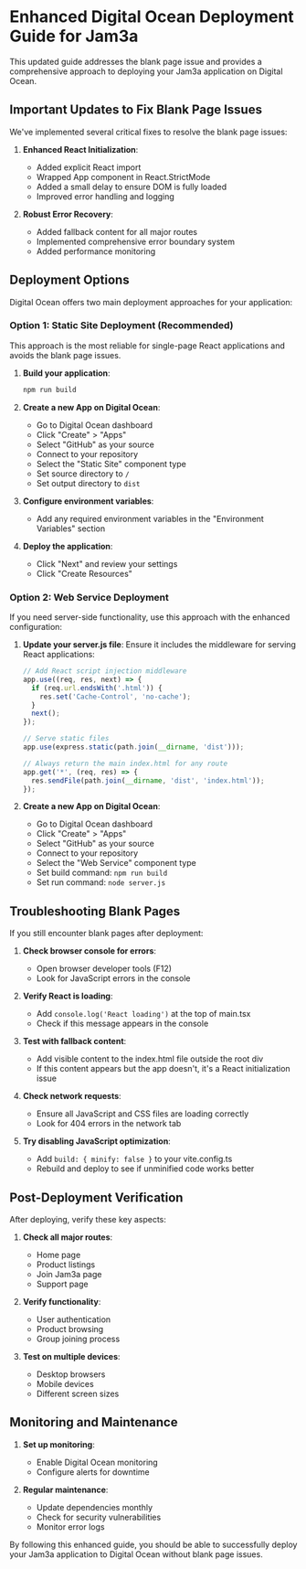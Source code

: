 # Enhanced Digital Ocean Deployment Guide for Jam3a

This updated guide addresses the blank page issue and provides a comprehensive approach to deploying your Jam3a application on Digital Ocean.

## Important Updates to Fix Blank Page Issues

We've implemented several critical fixes to resolve the blank page issues:

1. **Enhanced React Initialization**:
   - Added explicit React import
   - Wrapped App component in React.StrictMode
   - Added a small delay to ensure DOM is fully loaded
   - Improved error handling and logging

2. **Robust Error Recovery**:
   - Added fallback content for all major routes
   - Implemented comprehensive error boundary system
   - Added performance monitoring

## Deployment Options

Digital Ocean offers two main deployment approaches for your application:

### Option 1: Static Site Deployment (Recommended)

This approach is the most reliable for single-page React applications and avoids the blank page issues.

1. **Build your application**:
   ```bash
   npm run build
   ```

2. **Create a new App on Digital Ocean**:
   - Go to Digital Ocean dashboard
   - Click "Create" > "Apps"
   - Select "GitHub" as your source
   - Connect to your repository
   - Select the "Static Site" component type
   - Set source directory to `/`
   - Set output directory to `dist`

3. **Configure environment variables**:
   - Add any required environment variables in the "Environment Variables" section

4. **Deploy the application**:
   - Click "Next" and review your settings
   - Click "Create Resources"

### Option 2: Web Service Deployment

If you need server-side functionality, use this approach with the enhanced configuration:

1. **Update your server.js file**:
   Ensure it includes the middleware for serving React applications:
   ```javascript
   // Add React script injection middleware
   app.use((req, res, next) => {
     if (req.url.endsWith('.html')) {
       res.set('Cache-Control', 'no-cache');
     }
     next();
   });
   
   // Serve static files
   app.use(express.static(path.join(__dirname, 'dist')));
   
   // Always return the main index.html for any route
   app.get('*', (req, res) => {
     res.sendFile(path.join(__dirname, 'dist', 'index.html'));
   });
   ```

2. **Create a new App on Digital Ocean**:
   - Go to Digital Ocean dashboard
   - Click "Create" > "Apps"
   - Select "GitHub" as your source
   - Connect to your repository
   - Select the "Web Service" component type
   - Set build command: `npm run build`
   - Set run command: `node server.js`

## Troubleshooting Blank Pages

If you still encounter blank pages after deployment:

1. **Check browser console for errors**:
   - Open browser developer tools (F12)
   - Look for JavaScript errors in the console

2. **Verify React is loading**:
   - Add `console.log('React loading')` at the top of main.tsx
   - Check if this message appears in the console

3. **Test with fallback content**:
   - Add visible content to the index.html file outside the root div
   - If this content appears but the app doesn't, it's a React initialization issue

4. **Check network requests**:
   - Ensure all JavaScript and CSS files are loading correctly
   - Look for 404 errors in the network tab

5. **Try disabling JavaScript optimization**:
   - Add `build: { minify: false }` to your vite.config.ts
   - Rebuild and deploy to see if unminified code works better

## Post-Deployment Verification

After deploying, verify these key aspects:

1. **Check all major routes**:
   - Home page
   - Product listings
   - Join Jam3a page
   - Support page

2. **Verify functionality**:
   - User authentication
   - Product browsing
   - Group joining process

3. **Test on multiple devices**:
   - Desktop browsers
   - Mobile devices
   - Different screen sizes

## Monitoring and Maintenance

1. **Set up monitoring**:
   - Enable Digital Ocean monitoring
   - Configure alerts for downtime

2. **Regular maintenance**:
   - Update dependencies monthly
   - Check for security vulnerabilities
   - Monitor error logs

By following this enhanced guide, you should be able to successfully deploy your Jam3a application to Digital Ocean without blank page issues.
